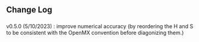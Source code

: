 ## Change Log

### 
v0.5.0 (5/10/2023) : improve numerical accuracy (by reordering the H and S to be consistent with the OpenMX convention before diagonizing them.)
